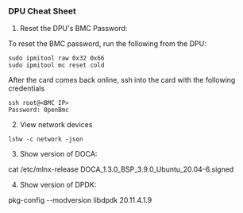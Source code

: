 ### DPU Cheat Sheet

1. Reset the DPU's BMC Password:

To reset the BMC password, run the following from the DPU:

```
sudo ipmitool raw 0x32 0x66
sudo ipmitool mc reset cold
```

After the card comes back online, ssh into the card with the following credentials

```
ssh root@<BMC IP>
Password: 0penBmc
```

2. View network devices

```
lshw -c network -json
```

3. Show version of DOCA:

cat /etc/mlnx-release
DOCA_1.3.0_BSP_3.9.0_Ubuntu_20.04-6.signed

4. Show version of DPDK:

pkg-config --modversion libdpdk
20.11.4.1.9
